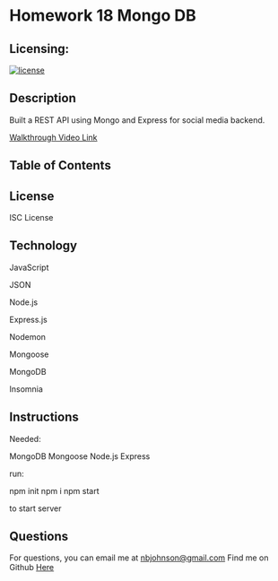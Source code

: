 # Homework 18 Mongo DB

## Licensing:

[![license](https://img.shields.io/badge/license-ISC-yellow)](https://shields.io)

## Description

Built a REST API using Mongo and Express for social media backend.

[Walkthrough Video Link](https://www.youtube.com/watch?v=KnazuDCzUNM)

## Table of Contents

## License

ISC License

## Technology

JavaScript

JSON

Node.js

Express.js

Nodemon

Mongoose

MongoDB

Insomnia

## Instructions

Needed:

MongoDB
Mongoose
Node.js
Express

run:

npm init
npm i
npm start

to start server

## Questions

For questions, you can email me at nbjohnson@gmail.com
Find me on Github [Here](https://github.com/Elipticblock5)
